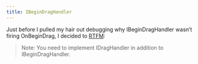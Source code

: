 ```yaml
---
title: IBeginDragHandler
---
```


Just before I pulled my hair out debugging why IBeginDragHandler wasn’t firing OnBeginDrag, I decided to [RTFM](https://docs.unity3d.com/2019.1/Documentation/ScriptReference/EventSystems.IBeginDragHandler.html):


> Note: You need to implement IDragHandler in addition to IBeginDragHandler.

